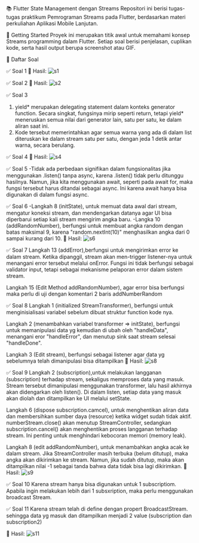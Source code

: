 📚 Flutter State Management dengan Streams Repositori ini berisi tugas-tugas praktikum Pemrograman Streams pada Flutter, berdasarkan materi perkuliahan Aplikasi Mobile Lanjutan.

🚀 Getting Started Proyek ini merupakan titik awal untuk memahami konsep Streams programming dalam Flutter. Setiap soal berisi penjelasan, cuplikan kode, serta hasil output berupa screenshot atau GIF.

📝 Daftar Soal

✅ Soal 1 
📸 Hasil:
![s1](https://github.com/user-attachments/assets/78023b51-5ab4-4816-a46e-b9475a253ce2)

✅ Soal 2
📸 Hasil:
![s2](https://github.com/user-attachments/assets/c7057329-992d-429a-b5ae-ebaac86416a6)

✅ Soal 3
1.  yield* merupakan delegating statement dalam konteks generator function. Secara singkat, fungsinya mirip seperti return, tetapi yield* meneruskan semua nilai dari generator lain, satu per satu, ke dalam aliran saat ini.
2.  Kode tersebut memerintahkan agar semua warna yang ada di dalam list diteruskan ke dalam stream satu per satu, dengan jeda 1 detik antar warna, secara berulang.

✅ Soal 4
📸 Hasil:
![s4](https://github.com/user-attachments/assets/bf298c1c-c53c-4ae0-9162-d7882feff70f)

✅ Soal 5
-Tidak ada perbedaan signifikan dalam fungsionalitas jika menggunakan .listen() tanpa async, karena .listen() tidak perlu ditunggu hasilnya. Namun, jika kita menggunakan await, seperti pada await for, maka fungsi tersebut harus ditandai sebagai async. Ini karena await hanya bisa digunakan di dalam fungsi async.

✅ Soal 6
-Langkah 8 (initState), untuk memuat data awal dari stream, mengatur koneksi stream, dan mendengarkan datanya agar UI bisa diperbarui setiap kali stream mengirim angka baru.
-Langka 10 (addRandomNumber), berfungsi untuk membuat angka random dengan batas maksimal 9, karena "random.nextInt(10)" menghasilkan angka dari 0 sampai kurang dari 10.
📸 Hasil:
![s6](https://github.com/user-attachments/assets/ab611b7c-c78b-47c8-afbf-c0e5c5bbe5b7)

✅ Soal 7
Langkah 13 (addError),berfungsi untuk mengirimkan error ke dalam stream. Ketika dipanggil, stream akan men-trigger listener-nya untuk menangani error tersebut melalui onError. Fungsi ini tidak berfungsi sebagai validator input, tetapi sebagai mekanisme pelaporan error dalam sistem stream.

Langkah 15 (Edit Method addRandomNumber), agar error bisa berfungsi maka perlu di uji dengan komentari 2 baris addNumberRandom

✅ Soal 8
Langkah 1 (initialized StreamTransformer), berfungsi untuk menginisialisasi variabel sebelum dibuat struktur function kode nya.

Langkah 2 (menambahkan variabel transformer => initState), berfungsi untuk memanipulasi data yg kemudian di ubah oleh "handleData", menangani eror "handleError", dan menutup sink saat stream selesai "handleDone".

Langkah 3 (Edit stream), berfungsi sebagai listener agar data yg sebelumnya telah dimanipulasi bisa ditampilkan
📸 Hasil:
![s8](https://github.com/user-attachments/assets/ef3925de-7dbc-45b3-8ab3-b6ee98221d75)

✅ Soal 9
Langkah 2 (subscription),untuk melakukan langganan (subscription) terhadap stream, sekaligus memproses data yang masuk. Stream tersebut dimanipulasi menggunakan transformer, lalu hasil akhirnya akan didengarkan oleh listen(). Di dalam listen, setiap data yang masuk akan diolah dan ditampilkan ke UI melalui setState.

Langkah 6 (dispose subscription.camcel), untuk menghentikan aliran data dan membersihkan sumber daya (resource) ketika widget sudah tidak aktif. numberStream.close() akan menutup StreamController, sedangkan subscription.cancel() akan menghentikan proses langganan terhadap stream. Ini penting untuk menghindari kebocoran memori (memory leak).

Langkah 8 (edit addRandomNumber), untuk menambahkan angka acak ke dalam stream. Jika StreamController masih terbuka (belum ditutup), maka angka akan dikirimkan ke stream. Namun, jika sudah ditutup, maka akan ditampilkan nilai -1 sebagai tanda bahwa data tidak bisa lagi dikirimkan.
📸 Hasil:
![s9](https://github.com/user-attachments/assets/b6e5acfa-0f1a-4047-8b77-29bde8f40e66)

✅ Soal 10
Karena stream hanya bisa digunakan untuk 1 subscriptiom. Apabila ingin melakukan lebih dari 1 subsxription, maka perlu menggunakan broadcast Stream.

✅ Soal 11
Karena stream telah di define dengan propert BroadcastStream. sehingga data yg masuk dan ditampilkan menjadi 2 value (subscription dan subscription2)

📸 Hasil:
![s11](https://github.com/user-attachments/assets/8eacb677-1dab-42d1-b49c-24ae2aa7d4e7)


